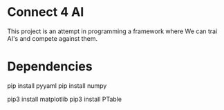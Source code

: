 # Connect 4 AI
This project is an attempt in programming a framework where We can trai AI's and compete against them.

# Dependencies


pip install pyyaml
pip install numpy

pip3 install matplotlib
pip3 install PTable